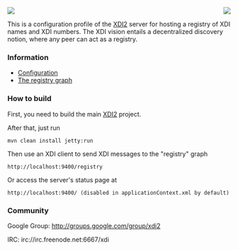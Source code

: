 <a href="http://projectdanube.org/" target="_blank"><img src="http://projectdanube.github.com/xdi2/images/projectdanube_logo.png" align="right"></a>
<img src="http://projectdanube.github.com/xdi2/images/logo64.png"><br>

This is a configuration profile of the [XDI2](http://github.com/projectdanube/xdi2) server for 
hosting a registry of XDI names and XDI numbers. The XDI vision entails a decentralized
discovery notion, where any peer can act as a registry.

### Information

* [Configuration](https://github.com/projectdanube/xdi2-registry/wiki/Configuration)
* [The registry graph](https://github.com/projectdanube/xdi2-registry/wiki/The-registry-graph)

### How to build

First, you need to build the main [XDI2](http://github.com/projectdanube/xdi2) project.

After that, just run

    mvn clean install jetty:run

Then use an XDI client to send XDI messages to the "registry" graph

    http://localhost:9400/registry

Or access the server's status page at

	http://localhost:9400/ (disabled in applicationContext.xml by default)

### Community

Google Group: http://groups.google.com/group/xdi2

IRC: irc://irc.freenode.net:6667/xdi

